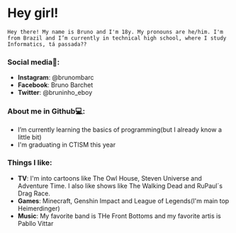 # Hey girl!

<!--
**brunobarchetbruno/brunobarchetbruno** is a ✨ _special_ ✨ repository because its `README.md` (this file) appears on your GitHub profile.
-->

	Hey there! My name is Bruno and I'm 18y. My pronouns are he/him. I'm from Brazil and I’m currently in technical high school, where I study Informatics, tá passada??

### Social media📱: 

- **Instagram**: @brunombarc
- **Facebook**: Bruno Barchet
- **Twitter**: @bruninho_eboy	

### About me in Github💻:

- I’m currently learning the basics of programming(but I already know a little bit)
- I'm graduating in CTISM this year

### Things I like:

- **TV**: I'm into cartoons like The Owl House, Steven Universe and Adventure Time. I also like shows like The Walking Dead and RuPaul´s Drag Race.
- **Games**: Minecraft, Genshin Impact and League of Legends(I'm main top Heimerdinger)
- **Music**: My favorite band is THe Front Bottoms and my favorite artis is Pabllo Vittar

